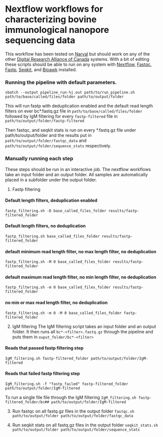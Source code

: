 # Nextflow workflows for characterizing bovine immunological nanopore sequencing data
This workflow has been tested on [Narval](https://docs.alliancecan.ca/wiki/Narval) but should work on any of the other [Digital Research Alliance of Canada](https://alliancecan.ca/en) systems. With a bit of editing these scripts should be able to run on any system with [Nextflow](https://www.nextflow.io/docs/latest/index.html), [Fastqc](https://www.bioinformatics.babraham.ac.uk/projects/fastqc/), [Fastp](https://github.com/OpenGene/fastp), [Seqkit](https://bioinf.shenwei.m), and [Bioawk](https://github.com/lh3/bioawk) installed. 

### Running the pipeline with default parameters.
`sbatch --output pipeline_run-%j.out path/to/run_pipeline.sh path/to/base/called/files/folder path/to/output/folder`

This will run fastp with deduplication enabled and the default read length filters on ever bc*.fastq.gz file
in `path/to/base/called/files/folder` followed by IgM filtering for every `fastp-filtered` file in `path/to/output/folder/fastp-filtered` 

Then fastqc, and seqkit stats is run on every *.fastq.gz file under path/to/output/folder and the results put in 
`path/to/output/folder/fastqc_data` and `path/to/output/folder/sequence_stats` respectively.



### Manually running each step
These steps should be run in an interactive job.
The nextflow workflows take an input folder and an output folder. All samples are automatically
placed in a subfolder under the output folder.


1. Fastp filtering
#### Default length filters, deduplication enabled
`fastp_filtering.sh -D base_called_files_folder results/fastp-filtered_folder`

#### Default length filters, no deduplication
`fastp_filtering.sh base_called_files_folder results/fastp-filtered_folder`

#### default minimum read length filter, no max length filter, no deduplication
`fastp_filtering.sh -M 0 base_called_files_folder results/fastp-filtered_folder`

#### default maximum read length filter, no min length filter, no deduplication
`fastp_filtering.sh -m 0 base_called_files_folder results/fastp-filtered_folder`

#### no min or max read length filter, no deduplication
`fastp_filtering.sh -m 0 -M 0 base_called_files_folder fastp-filtered_folder`


2. IgM filtering
The IgM filtering script takes an input folder and an output folder. It then 
runs all `bc*-<filter>.fastq.gz` through the pipeline and puts them in `ouput_folder/bc*-<filter>`

#### Reads that passed fastp filtering step
`IgM_filtering.sh fastp-filtered_folder path/to/output/folder/IgM-filtered`

#### Reads that failed fastp filtering step
`IgM_filtering.sh -f "fastp_failed" fastp-filtered_folder path/to/output/folder/IgM-filtered`

To run a single file file through the IgM filtering
`IgM_filtering.sh fastp-filtered_folder/bc## path/to/output/folder/IgM-filtered`


3. Run fastqc on all fastq.gz files in the output folder
`fastqc.sh path/to/output/folder path/to/output/folder/fastqc_data`


4. Run seqkit stats on all fastq.gz files in the output folder
`seqkit_stats.sh path/to/output/folder path/to/output/folder/sequence_stats`


